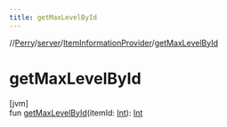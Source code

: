 ```yaml
---
title: getMaxLevelById
---
```

//[Perry](../../../index.html)/[server](../index.html)/[ItemInformationProvider](index.html)/[getMaxLevelById](get-max-level-by-id.html)



# getMaxLevelById



[jvm]\
fun [getMaxLevelById](get-max-level-by-id.html)(itemId: [Int](https://kotlinlang.org/api/latest/jvm/stdlib/kotlin/-int/index.html)): [Int](https://kotlinlang.org/api/latest/jvm/stdlib/kotlin/-int/index.html)




